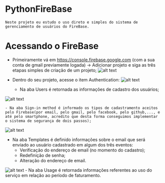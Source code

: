 # PythonFireBase
`Neste projeto eu estudo o uso direto e simples do sistema de gerenciamento de usuários do FireBase.`

# Acessando o FireBase
* Primeiramente vá em https://console.firebase.google.com (com a sua conta de gmail previamente logada) -> Adicionar projeto e siga as três etapas simples de criação de um projeto;
![alt text](https://github.com/Beevi-Cognitive/PythonFireBaseAuthentication/blob/master/images/firebase1.png?raw=true)


* Dentro do seu projeto, acesse o item Authentication:
![alt text](https://github.com/Beevi-Cognitive/PythonFireBaseAuthentication/blob/master/images/firebase2.png?raw=true)

    - Na aba Users é retornada as informações de cadastro dos usuários;

![alt text](https://github.com/Beevi-Cognitive/PythonFireBaseAuthentication/blob/master/images/firebase3.png?raw=true)
    
    - Na aba Sign-in method é informado os tipos de cadastramento aceitos pelo Firebase(por email, pelo gmail, pelo facebook, pelo github,..., e até pelo smartphone, acredito que desta forma conseguimos implementar o sistema de segurança de dois passos);

![alt text](https://github.com/Beevi-Cognitive/PythonFireBaseAuthentication/blob/master/images/firebase4.png?raw=true)

- Na aba Templates é definido informações sobre o email que será enviado ao usuário cadastrado em algum dos três eventos:
    - Verificação do endereço de email (no momento do cadastro);
    - Redefinição de senha;
    - Alteração do endereço de email.

![alt text](https://github.com/Beevi-Cognitive/PythonFireBaseAuthentication/blob/master/images/firebase5.png?raw=true)
    - Na aba Usage é retornada informações referentes ao uso do serviço em relação ao período de faturamento.